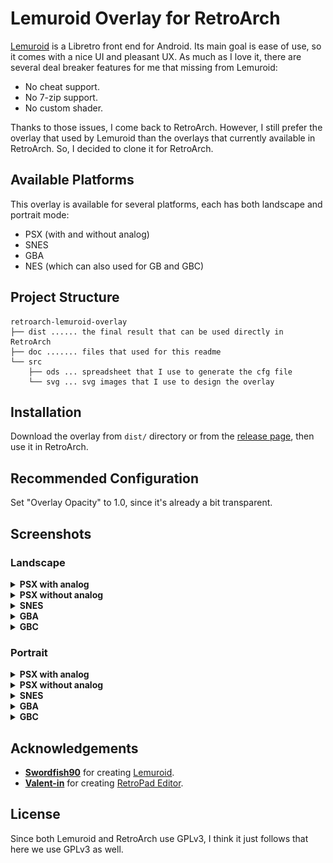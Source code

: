 # Lemuroid Overlay for RetroArch

[Lemuroid](https://github.com/Swordfish90/Lemuroid) is a Libretro front end for Android. Its main goal is ease of use, so it comes with a nice UI and pleasant UX. As much as I love it, there are several deal breaker features for me that missing from Lemuroid:

- No cheat support.
- No 7-zip support.
- No custom shader.

Thanks to those issues, I come back to RetroArch. However, I still prefer the overlay that used by Lemuroid than the overlays that currently available in RetroArch. So, I decided to clone it for RetroArch.

## Available Platforms

This overlay is available for several platforms, each has both landscape and portrait mode:

- PSX (with and without analog)
- SNES
- GBA
- NES (which can also used for GB and GBC)

## Project Structure

```
retroarch-lemuroid-overlay
├── dist ...... the final result that can be used directly in RetroArch
├── doc	....... files that used for this readme
└── src
    ├── ods ... spreadsheet that I use to generate the cfg file
    └── svg ... svg images that I use to design the overlay
```

## Installation

Download the overlay from `dist/` directory or from the [release page](https://github.com/RadhiFadlillah/retroarch-lemuroid-overlay/releases/), then use it in RetroArch.

## Recommended Configuration

Set "Overlay Opacity" to 1.0, since it's already a bit transparent.

## Screenshots

### Landscape

<details>
	<summary><b>PSX with analog</b></summary><br/>
	<img src="/doc/psx-analog-landscape.jpg" alt="Screenshot of PSX with analog in landscape mode"/>
</details>

<details>
	<summary><b>PSX without analog</b></summary><br/>
	<img src="/doc/psx-landscape.jpg" alt="Screenshot of PSX in landscape mode"/>
</details>

<details>
	<summary><b>SNES</b></summary><br/>
	<img src="/doc/snes-landscape.jpg" alt="Screenshot of SNES in landscape mode"/>
</details>

<details>
	<summary><b>GBA</b></summary><br/>
	<img src="/doc/gba-landscape.jpg" alt="Screenshot of GBA in landscape mode"/>
</details>

<details>
	<summary><b>GBC</b></summary><br/>
	<img src="/doc/gbc-landscape.jpg" alt="Screenshot of GBC in landscape mode"/>
</details>

### Portrait

<details>
	<summary><b>PSX with analog</b></summary><br/>
	<img src="/doc/psx-analog-portrait.jpg" alt="Screenshot of PSX with analog in portrait mode"/>
</details>

<details>
	<summary><b>PSX without analog</b></summary><br/>
	<img src="/doc/psx-portrait.jpg" alt="Screenshot of PSX in portrait mode"/>
</details>

<details>
	<summary><b>SNES</b></summary><br/>
	<img src="/doc/snes-portrait.jpg" alt="Screenshot of SNES in portrait mode"/>
</details>

<details>
	<summary><b>GBA</b></summary><br/>
	<img src="/doc/gba-portrait.jpg" alt="Screenshot of GBA in portrait mode"/>
</details>

<details>
	<summary><b>GBC</b></summary><br/>
	<img src="/doc/gbc-portrait.jpg" alt="Screenshot of GBC in portrait mode"/>
</details>

## Acknowledgements

- [**Swordfish90**](https://github.com/Swordfish90) for creating [Lemuroid](https://github.com/Swordfish90/Lemuroid).
- [**Valent-in**](https://github.com/Valent-in) for creating [RetroPad Editor](https://github.com/Valent-in/retropad-editor).

## License

Since both Lemuroid and RetroArch use GPLv3, I think it just follows that here we use GPLv3 as well.
